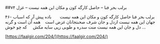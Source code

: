 ##برلب بحر فنا – حاصل کارگه کون و مکان این همه نیست – غزل ۷۴


۴۶- برلب بحر فنا حاصل کارگه کون و مکان این همه نیست       باده پیش آر که اسباب جهان این همه نیست ازدل و جان شرف صحبتجانان غزض است    همه آن است و گرنه دل و جان این همه نیست منت سدره و طوبی زپی سایه مکش     که چو خوش &#8230;

[https://faalgir.com/204/](https://faalgir.com/204/) 